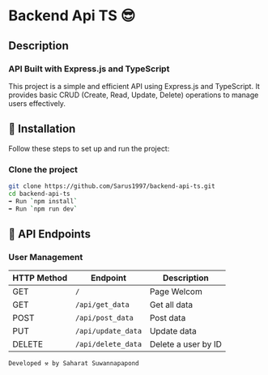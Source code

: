 # Backend Api TS 😎

## Description

### API Built with Express.js and TypeScript

This project is a simple and efficient API using Express.js and TypeScript. It provides basic CRUD (Create, Read, Update, Delete) operations to manage users effectively.

## 🚀 Installation

Follow these steps to set up and run the project:

### Clone the project

```bash
git clone https://github.com/Sarus1997/backend-api-ts.git
cd backend-api-ts 
➡️ Run `npm install`
➡️ Run `npm run dev`
```

## 📂 API Endpoints

### User Management

| HTTP Method | Endpoint           | Description          |
|-------------|--------------------|----------------------|
| GET         | `/`                | Page Welcom          |
| GET         | `/api/get_data`    | Get all data         |
| POST        | `/api/post_data`   | Post data            |
| PUT         | `/api/update_data` | Update data          |
| DELETE      | `/api/delete_data` | Delete a user by ID  |


```bash
Developed ⚒️ by Saharat Suwannapapond 
```
